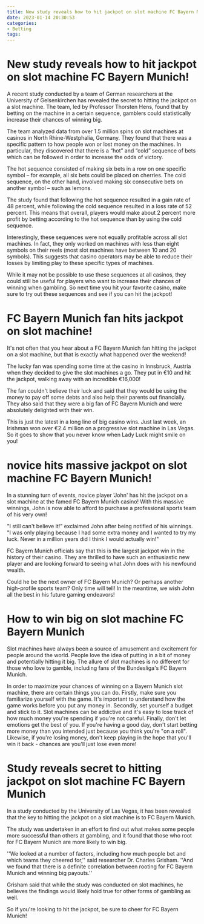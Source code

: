 ```yaml
---
title: New study reveals how to hit jackpot on slot machine FC Bayern Munich!
date: 2023-01-14 20:30:53
categories:
- Betting
tags:
---
```



#  New study reveals how to hit jackpot on slot machine FC Bayern Munich!

A recent study conducted by a team of German researchers at the University of Gelsenkirchen has revealed the secret to hitting the jackpot on a slot machine. The team, led by Professor Thorsten Hens, found that by betting on the machine in a certain sequence, gamblers could statistically increase their chances of winning big.

The team analyzed data from over 1.5 million spins on slot machines at casinos in North Rhine-Westphalia, Germany. They found that there was a specific pattern to how people won or lost money on the machines. In particular, they discovered that there is a “hot” and “cold” sequence of bets which can be followed in order to increase the odds of victory.

The hot sequence consisted of making six bets in a row on one specific symbol – for example, all six bets could be placed on cherries. The cold sequence, on the other hand, involved making six consecutive bets on another symbol – such as lemons.

The study found that following the hot sequence resulted in a gain rate of 48 percent, while following the cold sequence resulted in a loss rate of 52 percent. This means that overall, players would make about 2 percent more profit by betting according to the hot sequence than by using the cold sequence.

Interestingly, these sequences were not equally profitable across all slot machines. In fact, they only worked on machines with less than eight symbols on their reels (most slot machines have between 10 and 20 symbols). This suggests that casino operators may be able to reduce their losses by limiting play to these specific types of machines.

While it may not be possible to use these sequences at all casinos, they could still be useful for players who want to increase their chances of winning when gambling. So next time you hit your favorite casino, make sure to try out these sequences and see if you can hit the jackpot!

#  FC Bayern Munich fan hits jackpot on slot machine!

It's not often that you hear about a FC Bayern Munich fan hitting the jackpot on a slot machine, but that is exactly what happened over the weekend!

The lucky fan was spending some time at the casino in Innsbruck, Austria when they decided to give the slot machines a go. They put in €10 and hit the jackpot, walking away with an incredible €16,000!

The fan couldn't believe their luck and said that they would be using the money to pay off some debts and also help their parents out financially. They also said that they were a big fan of FC Bayern Munich and were absolutely delighted with their win.

This is just the latest in a long line of big casino wins. Just last week, an Irishman won over €2.4 million on a progressive slot machine in Las Vegas. So it goes to show that you never know when Lady Luck might smile on you!

#   novice hits massive jackpot on slot machine FC Bayern Munich!

In a stunning turn of events, novice player 'John' has hit the jackpot on a slot machine at the famed FC Bayern Munich casino! With this massive winnings, John is now able to afford to purchase a professional sports team of his very own!

"I still can't believe it!" exclaimed John after being notified of his winnings. "I was only playing because I had some extra money and I wanted to try my luck. Never in a million years did I think I would actually win!"

FC Bayern Munich officials say that this is the largest jackpot win in the history of their casino. They are thrilled to have such an enthusiastic new player and are looking forward to seeing what John does with his newfound wealth.

Could he be the next owner of FC Bayern Munich? Or perhaps another high-profile sports team? Only time will tell! In the meantime, we wish John all the best in his future gaming endeavors!

#  How to win big on slot machine FC Bayern Munich



Slot machines have always been a source of amusement and excitement for people around the world. People love the idea of putting in a bit of money and potentially hitting it big. The allure of slot machines is no different for those who love to gamble, including fans of the Bundesliga's FC Bayern Munich.

In order to maximize your chances of winning on a Bayern Munich slot machine, there are certain things you can do. Firstly, make sure you familiarize yourself with the game. It's important to understand how the game works before you put any money in. Secondly, set yourself a budget and stick to it. Slot machines can be addictive and it's easy to lose track of how much money you're spending if you're not careful. Finally, don't let emotions get the best of you. If you're having a good day, don't start betting more money than you intended just because you think you're "on a roll". Likewise, if you're losing money, don't keep playing in the hope that you'll win it back - chances are you'll just lose even more!

#  Study reveals secret to hitting jackpot on slot machine FC Bayern Munich

In a study conducted by the University of Las Vegas, it has been revealed that the key to hitting the jackpot on a slot machine is to FC Bayern Munich.

The study was undertaken in an effort to find out what makes some people more successful than others at gambling, and it found that those who root for FC Bayern Munich are more likely to win big.

''We looked at a number of factors, including how much people bet and which teams they cheered for,'' said researcher Dr. Charles Grisham. ''And we found that there is a definite correlation between rooting for FC Bayern Munich and winning big payouts.''

Grisham said that while the study was conducted on slot machines, he believes the findings would likely hold true for other forms of gambling as well.

So if you're looking to hit the jackpot, be sure to cheer for FC Bayern Munich!